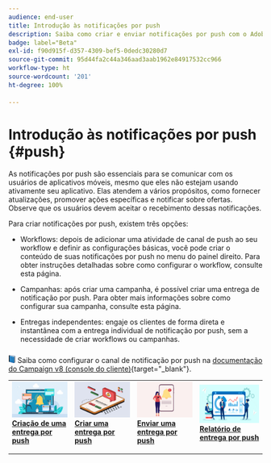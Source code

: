 ```yaml
---
audience: end-user
title: Introdução às notificações por push
description: Saiba como criar e enviar notificações por push com o Adobe Campaign Web
badge: label="Beta"
exl-id: f90d915f-d357-4309-bef5-0dedc30280d7
source-git-commit: 95d44fa2c44a346aad3aab1962e84917532cc966
workflow-type: ht
source-wordcount: '201'
ht-degree: 100%

---
```


# Introdução às notificações por push {#push}

As notificações por push são essenciais para se comunicar com os usuários de aplicativos móveis, mesmo que eles não estejam usando ativamente seu aplicativo. Elas atendem a vários propósitos, como fornecer atualizações, promover ações específicas e notificar sobre ofertas. Observe que os usuários devem aceitar o recebimento dessas notificações.

Para criar notificações por push, existem três opções:

* Workflows: depois de adicionar uma atividade de canal de push ao seu workflow e definir as configurações básicas, você pode criar o conteúdo de suas notificações por push no menu do painel direito. Para obter instruções detalhadas sobre como configurar o workflow, consulte esta página.

* Campanhas: após criar uma campanha, é possível criar uma entrega de notificação por push. Para obter mais informações sobre como configurar sua campanha, consulte esta página.

* Entregas independentes: engaje os clientes de forma direta e instantânea com a entrega individual de notificação por push, sem a necessidade de criar workflows ou campanhas.

![](../assets/do-not-localize/book.png) Saiba como configurar o canal de notificação por push na [documentação do Campaign v8 (console do cliente)](https://experienceleague.adobe.com/docs/campaign/campaign-v8/campaigns/send/push.html?lang=pt-BR){target="_blank"}.

<table style="table-layout:fixed"><tr style="border: 0;">
<td>
<a href="create-push.md">
<img alt="Lead" src="assets/do-not-localize/push_create.jpeg">
</a>
<div><a href="create-push.md"><strong>Criação de uma entrega por push</strong>
</div>
<p>
</td>
<td>
<a href="content-push.md">
<img alt="Pouco frequente" src="assets/do-not-localize/push_design.jpeg">
</a>
<div>
<a href="content-push.md"><strong>Criar uma entrega por push<strong></strong></a>
</div>
<p></td>
<td>
<a href="send-push.md">
<img alt="Validação" src="assets/do-not-localize/push_send.jpeg">
</a>
<div>
<a href="send-push.md"><strong>Enviar uma entrega por push</strong></a>
</div>
<p>
</td>
<td>
<a href="send-push.md">
<img alt="Validação" src="assets/do-not-localize/push_report.jpeg">
</a>
<div>
<a href="send-push.md"><strong>Relatório de entrega por push</strong></a>
</div>
<p>
</td>
</tr></table>

